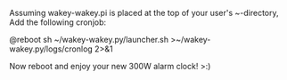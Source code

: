 Assuming wakey-wakey.pi is placed at the top of your user's ~-directory, Add the following cronjob:

@reboot sh \~/wakey-wakey.py/launcher.sh >\~/wakey-wakey.py/logs/cronlog 2>&1

Now reboot and enjoy your new 300W alarm clock! >:)
